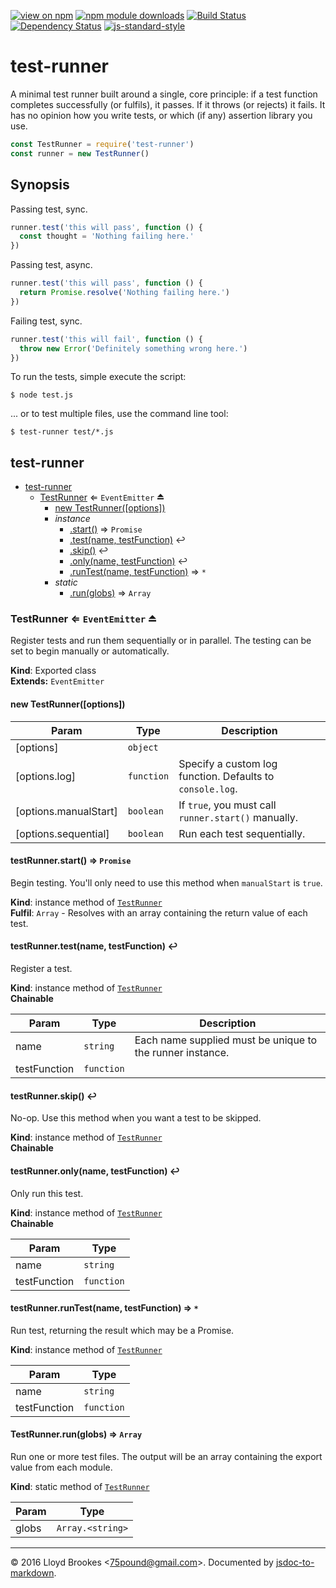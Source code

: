 [![view on npm](http://img.shields.io/npm/v/test-runner.svg)](https://www.npmjs.org/package/test-runner)
[![npm module downloads](http://img.shields.io/npm/dt/test-runner.svg)](https://www.npmjs.org/package/test-runner)
[![Build Status](https://travis-ci.org/75lb/test-runner.svg?branch=master)](https://travis-ci.org/75lb/test-runner)
[![Dependency Status](https://david-dm.org/75lb/test-runner.svg)](https://david-dm.org/75lb/test-runner)
[![js-standard-style](https://img.shields.io/badge/code%20style-standard-brightgreen.svg)](https://github.com/feross/standard)

# test-runner

A minimal test runner built around a single, core principle: if a test function completes successfully (or fulfils), it passes. If it throws (or rejects) it fails. It has no opinion how you write tests, or which (if any) assertion library you use.

```js
const TestRunner = require('test-runner')
const runner = new TestRunner()
```

## Synopsis

Passing test, sync.

```js
runner.test('this will pass', function () {
  const thought = 'Nothing failing here.'
})
```

Passing test, async.

```js
runner.test('this will pass', function () {
  return Promise.resolve('Nothing failing here.')
})
```

Failing test, sync.

```js
runner.test('this will fail', function () {
  throw new Error('Definitely something wrong here.')
})
```

To run the tests, simple execute the script:

```
$ node test.js
```

... or to test multiple files, use the command line tool:

```
$ test-runner test/*.js
```

<a name="module_test-runner"></a>

## test-runner

* [test-runner](#module_test-runner)
    * [TestRunner](#exp_module_test-runner--TestRunner) ⇐ <code>EventEmitter</code> ⏏
        * [new TestRunner([options])](#new_module_test-runner--TestRunner_new)
        * _instance_
            * [.start()](#module_test-runner--TestRunner+start) ⇒ <code>Promise</code>
            * [.test(name, testFunction)](#module_test-runner--TestRunner+test) ↩︎
            * [.skip()](#module_test-runner--TestRunner+skip) ↩︎
            * [.only(name, testFunction)](#module_test-runner--TestRunner+only) ↩︎
            * [.runTest(name, testFunction)](#module_test-runner--TestRunner+runTest) ⇒ <code>\*</code>
        * _static_
            * [.run(globs)](#module_test-runner--TestRunner.run) ⇒ <code>Array</code>

<a name="exp_module_test-runner--TestRunner"></a>

### TestRunner ⇐ <code>EventEmitter</code> ⏏
Register tests and run them sequentially or in parallel. The testing can be set to begin manually or automatically.

**Kind**: Exported class  
**Extends:** <code>EventEmitter</code>  
<a name="new_module_test-runner--TestRunner_new"></a>

#### new TestRunner([options])

| Param | Type | Description |
| --- | --- | --- |
| [options] | <code>object</code> |  |
| [options.log] | <code>function</code> | Specify a custom log function. Defaults to `console.log`. |
| [options.manualStart] | <code>boolean</code> | If `true`, you must call `runner.start()` manually. |
| [options.sequential] | <code>boolean</code> | Run each test sequentially. |

<a name="module_test-runner--TestRunner+start"></a>

#### testRunner.start() ⇒ <code>Promise</code>
Begin testing. You'll only need to use this method when `manualStart` is `true`.

**Kind**: instance method of <code>[TestRunner](#exp_module_test-runner--TestRunner)</code>  
**Fulfil**: <code>Array</code> - Resolves with an array containing the return value of each test.  
<a name="module_test-runner--TestRunner+test"></a>

#### testRunner.test(name, testFunction) ↩︎
Register a test.

**Kind**: instance method of <code>[TestRunner](#exp_module_test-runner--TestRunner)</code>  
**Chainable**  

| Param | Type | Description |
| --- | --- | --- |
| name | <code>string</code> | Each name supplied must be unique to the runner instance. |
| testFunction | <code>function</code> |  |

<a name="module_test-runner--TestRunner+skip"></a>

#### testRunner.skip() ↩︎
No-op. Use this method when you want a test to be skipped.

**Kind**: instance method of <code>[TestRunner](#exp_module_test-runner--TestRunner)</code>  
**Chainable**  
<a name="module_test-runner--TestRunner+only"></a>

#### testRunner.only(name, testFunction) ↩︎
Only run this test.

**Kind**: instance method of <code>[TestRunner](#exp_module_test-runner--TestRunner)</code>  
**Chainable**  

| Param | Type |
| --- | --- |
| name | <code>string</code> | 
| testFunction | <code>function</code> | 

<a name="module_test-runner--TestRunner+runTest"></a>

#### testRunner.runTest(name, testFunction) ⇒ <code>\*</code>
Run test, returning the result which may be a Promise.

**Kind**: instance method of <code>[TestRunner](#exp_module_test-runner--TestRunner)</code>  

| Param | Type |
| --- | --- |
| name | <code>string</code> | 
| testFunction | <code>function</code> | 

<a name="module_test-runner--TestRunner.run"></a>

#### TestRunner.run(globs) ⇒ <code>Array</code>
Run one or more test files. The output will be an array containing the export value from each module.

**Kind**: static method of <code>[TestRunner](#exp_module_test-runner--TestRunner)</code>  

| Param | Type |
| --- | --- |
| globs | <code>Array.&lt;string&gt;</code> | 


* * *

&copy; 2016 Lloyd Brookes \<75pound@gmail.com\>. Documented by [jsdoc-to-markdown](https://github.com/jsdoc2md/jsdoc-to-markdown).
